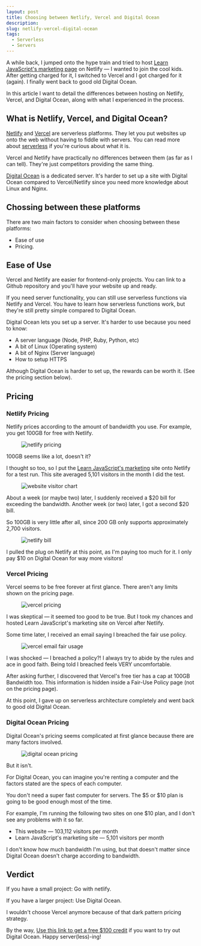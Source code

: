 ```yaml
---
layout: post
title: Choosing between Netlify, Vercel and Digital Ocean
description:
slug: netlify-vercel-digital-ocean
tags:
  - Serverless
  - Servers
---
```

A while back, I jumped onto the hype train and tried to host [Learn JavaScript's marketing page](https://learnjavascript.today) on Netlify — I wanted to join the cool kids. After getting charged for it, I switched to Vercel and I got charged for it (again). I finally went back to good old Digital Ocean.

In this article I want to detail the differences between hosting on Netlify, Vercel, and Digital Ocean, along with what I experienced in the process.

<!-- more -->

## What is Netlify, Vercel, and Digital Ocean?

[Netlify](https://www.netlify.com) and [Vercel](https://vercel.com) are serverless platforms. They let you put websites up onto the web without having to fiddle with servers. You can read more about [serverless](https://serverless.css-tricks.com) if you're curious about what it is.

Vercel and Netlify have practically no differences between them (as far as I can tell). They're just competitors providing the same thing.

[Digital Ocean](https://m.do.co/c/64daa7a7a455) is a dedicated server. It's harder to set up a site with Digital Ocean compared to Vercel/Netlify since you need more knowledge about Linux and Nginx.

## Chossing between these platforms

There are two main factors to consider when choosing between these platforms:
  - Ease of use
  - Pricing.

## Ease of Use

Vercel and Netlify are easier for frontend-only projects. You can link to a Github repository and you'll have your website up and ready.

If you need server functionality, you can still use serverless functions via Netlify and Vercel. You have to learn how serverless functions work, but they're still pretty simple compared to Digital Ocean.

Digital Ocean lets you set up a server. It's harder to use because you need to know:
  - A server language (Node, PHP, Ruby, Python, etc)
  - A bit of Linux (Operating system)
  - A bit of Nginx (Server language)
  - How to setup HTTPS

Although Digital Ocean is harder to set up, the rewards can be worth it. (See the pricing section below).

## Pricing

### Netlify Pricing

Netlify prices according to the amount of bandwidth you use. For example, you get 100GB for free with Netlify.

<figure role="figure">
  <img src="/images/2021/netlify-vercel-and-digital-ocean/netlify-pricing.png" alt="netlify pricing">
</figure>

100GB seems like a lot, doesn't it?

I thought so too, so I put the [Learn JavaScript's marketing](https://learnjavascript.today) site onto Netlify for a test run. This site averaged 5,101 visitors in the month I did the test.

<figure role="figure">
  <img src="/images/2021/netlify-vercel-and-digital-ocean/website-visitor-chart.png" alt="website visitor chart">
</figure>

About a week (or maybe two) later, I suddenly received a $20 bill for exceeding the bandwidth. Another week (or two) later, I got a second $20 bill.

So 100GB is very little after all, since 200 GB only supports approximately 2,700 visitors.

<figure role="figure">
  <img src="/images/2021/netlify-vercel-and-digital-ocean/netlify-bill.png" alt="netlify bill">
</figure>

I pulled the plug on Netlify at this point, as I'm paying too much for it. I only pay $10 on Digital Ocean for way more visitors!

### Vercel Pricing

Vercel seems to be free forever at first glance. There aren't any limits shown on the pricing page.

<figure role="figure">
  <img src="/images/2021/netlify-vercel-and-digital-ocean/vercel-pricing.png" alt="vercel pricing">
</figure>

I was skeptical — it seemed too good to be true. But I took my chances and hosted Learn JavaScript's marketing site on Vercel after Netlify.

Some time later, I received an email saying I breached the fair use policy.

<figure role="figure">
  <img src="/images/2021/netlify-vercel-and-digital-ocean/vercel-email-fair-usage.png" alt="vercel email fair usage">
</figure>

I was shocked — I breached a policy?! I always try to abide by the rules and ace in good faith. Being told I breached feels VERY uncomfortable.

After asking further, I discovered that Vercel's free tier has a cap at 100GB Bandwidth too. This information is hidden inside a Fair-Use Policy page (not on the pricing page).

At this point, I gave up on serverless architecture completely and went back to good old Digital Ocean.

### Digital Ocean Pricing

Digital Ocean's pricing seems complicated at first glance because there are many factors involved.

<figure role="figure">
  <img src="/images/2021/netlify-vercel-and-digital-ocean/digital-ocean-pricing.png" alt="digital ocean pricing">
</figure>

But it isn't.

For Digital Ocean, you can imagine you're renting a computer and the factors stated are the specs of each computer.

You don't need a super fast computer for servers. The $5 or $10 plan is going to be good enough most of the time.

For example, I'm running the following two sites on one $10 plan, and I don't see any problems with it so far.
  - This website — 103,112 visitors per month
  - Learn JavaScript's marketing site — 5,101 visitors per month

I don't know how much bandwidth I'm using, but that doesn't matter since Digital Ocean doesn't charge according to bandwidth.

## Verdict

If you have a small project: Go with netlify.

If you have a larger project: Use Digital Ocean.

I wouldn't choose Vercel anymore because of that dark pattern pricing strategy.

By the way, [Use this link to get a free $100 credit](https://m.do.co/c/64daa7a7a455) if you want to try out Digital Ocean. Happy server(less)-ing!
